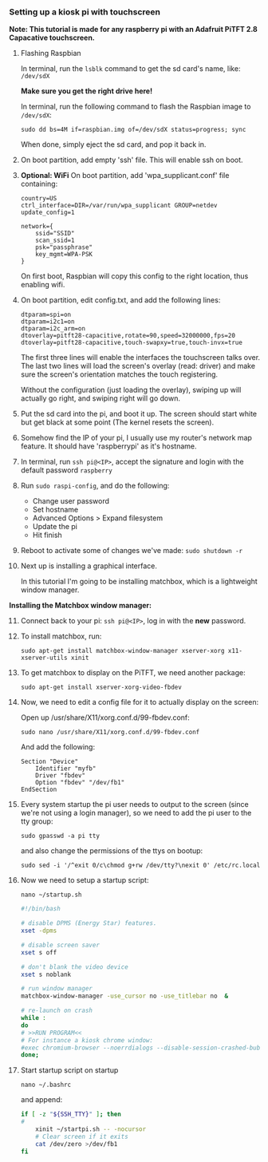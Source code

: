 ### Setting up a kiosk pi with touchscreen
**Note: This tutorial is made for any raspberry pi with an Adafruit PiTFT 2.8 Capacative touchscreen.**

1. Flashing Raspbian

    In terminal, run the `lsblk` command to get the sd card's name, like: `/dev/sdX`

    **Make sure you get the right drive here!**

    In terminal, run the following command to flash the Raspbian image to `/dev/sdX`:
    ```
    sudo dd bs=4M if=raspbian.img of=/dev/sdX status=progress; sync
    ```

    When done, simply eject the sd card, and pop it back in.

2. On boot partition, add empty 'ssh' file. This will enable ssh on boot.

3. **Optional: WiFi** On boot partition, add 'wpa_supplicant.conf' file containing:

    ```
    country=US
    ctrl_interface=DIR=/var/run/wpa_supplicant GROUP=netdev
    update_config=1

    network={
        ssid="SSID"
        scan_ssid=1
        psk="passphrase"
        key_mgmt=WPA-PSK
    }
    ```

    On first boot, Raspbian will copy this config to the right location, thus enabling wifi.

4. On boot partition, edit config.txt, and add the following lines:

    ```
    dtparam=spi=on
    dtparam=i2c1=on
    dtparam=i2c_arm=on
    dtoverlay=pitft28-capacitive,rotate=90,speed=32000000,fps=20
    dtoverlay=pitft28-capacitive,touch-swapxy=true,touch-invx=true
    ```

    The first three lines will enable the interfaces the touchscreen talks over.
    The last two lines will load the screen's overlay (read: driver) and make sure the screen's orientation matches the touch registering.
    
    Without the configuration (just loading the overlay), swiping up will actually go right, and swiping right will go down.


5. Put the sd card into the pi, and boot it up. The screen should start white but get black at some point (The kernel resets the screen).

6. Somehow find the IP of your pi, I usually use my router's network map feature. It should have 'raspberrypi' as it's hostname.

7. In terminal, run `ssh pi@<IP>`, accept the signature and login with the default password `raspberry`

8. Run `sudo raspi-config`, and do the following:
    * Change user password
    * Set hostname
    * Advanced Options > Expand filesystem
    * Update the pi
    * Hit finish

9. Reboot to activate some of changes we've made: `sudo shutdown -r`

10. Next up is installing a graphical interface.

    In this tutorial I'm going to be installing matchbox, which is a lightweight window manager.

**Installing the Matchbox window manager:**

11. Connect back to your pi: `ssh pi@<IP>`, log in with the **new** password.

12. To install matchbox, run:

    ```
    sudo apt-get install matchbox-window-manager xserver-xorg x11-xserver-utils xinit
    ```

13. To get matchbox to display on the PiTFT, we need another package:

    ```
    sudo apt-get install xserver-xorg-video-fbdev
    ```

14. Now, we need to edit a config file for it to actually display on the screen:

    Open up /usr/share/X11/xorg.conf.d/99-fbdev.conf:

    ```
    sudo nano /usr/share/X11/xorg.conf.d/99-fbdev.conf 
    ```

    And add the following:

    ```
    Section "Device"  
        Identifier "myfb"
        Driver "fbdev"
        Option "fbdev" "/dev/fb1"
    EndSection
    ```

15. Every system startup the pi user needs to output to the screen (since we're not using a login manager), so we need to add the pi user to the tty group:

    ```
    sudo gpasswd -a pi tty
    ```

    and also change the permissions of the ttys on bootup:

    ```
    sudo sed -i '/^exit 0/c\chmod g+rw /dev/tty?\nexit 0' /etc/rc.local
    ```

16. Now we need to setup a startup script:

    ```
    nano ~/startup.sh
    ```

    ```bash
    #!/bin/bash

    # disable DPMS (Energy Star) features.
    xset -dpms

    # disable screen saver
    xset s off

    # don't blank the video device
    xset s noblank

    # run window manager
    matchbox-window-manager -use_cursor no -use_titlebar no  &

    # re-launch on crash
    while :
    do
    # >>RUN PROGRAM<<
    # For instance a kiosk chrome window:
    #exec chromium-browser --noerrdialogs --disable-session-crashed-bubble --disable-infobars --disable-translate --disable-cache --disk-cache-dir=/dev/null --disk-cache-size=1 --app=[url]
    done;
    ```

17. Start startup script on startup

    ```
    nano ~/.bashrc
    ```

    and append:

    ```bash
    if [ -z "${SSH_TTY}" ]; then
    # 
        xinit ~/startpi.sh -- -nocursor
        # Clear screen if it exits   
        cat /dev/zero >/dev/fb1
    fi
    ```
